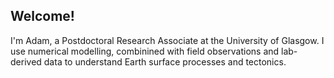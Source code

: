## Welcome!

I'm Adam, a Postdoctoral Research Associate at the University of Glasgow. I use numerical modelling, combinined with field observations and lab-derived data to understand Earth surface processes and tectonics. 
